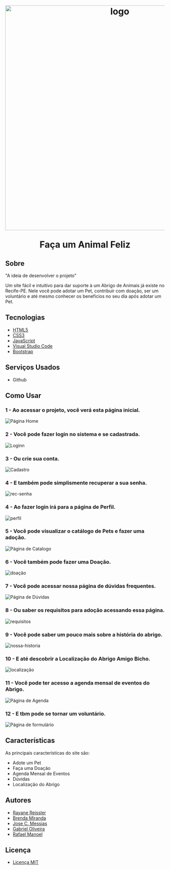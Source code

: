 <h1 align="center">
  <img width="708" alt="logo" src="https://github.com/AmigoBicho/Projeto-Amigo-Bicho/assets/104660308/f72d6271-ce7f-4b3d-a138-7cbdd399376d">
  <p>Faça um Animal Feliz</p>
</h1>

## Sobre

"A ideia de desenvolver o projeto"

Um site fácil e intuitivo para dar suporte à um Abrigo de Animais já existe no Recife-PE.
Nele você pode adotar um Pet, contribuir com doação, ser um voluntário e até mesmo conhecer os beneficios no seu dia após adotar um Pet.

## Tecnologias

- [HTML5](https://developer.mozilla.org/pt-BR/docs/Web/HTML)
- [CSS3](https://developer.mozilla.org/pt-BR/docs/Web/CSS)
- [JavaScript](https://developer.mozilla.org/pt-BR/docs/Web/JavaScript)
- [Visual Studio Code](https://code.visualstudio.com)
- [Bootstrap](https://getbootstrap.com)


## Serviços Usados

- Github

## Como Usar

### 1 - Ao acessar o projeto, você verá esta página inicial.
![Página Home](https://github.com/AmigoBicho/Projeto-Amigo-Bicho/assets/104660308/75bf1a1d-d26c-44a4-9c50-bc6ccb3077f6)

### 2 - Você pode fazer login no sistema e se cadastrada.
![Loginn](https://github.com/AmigoBicho/Projeto-Amigo-Bicho/assets/104660308/174bfbde-a396-42ac-8216-02678fbfceb4)

### 3 - Ou crie sua conta.
![Cadastro](https://github.com/AmigoBicho/Projeto-Amigo-Bicho/assets/104660308/93ad43ee-d104-43e8-9fe0-47a4665f8d2b)

### 4 - E também pode simplismente recuperar a sua senha.
![rec-senha](https://github.com/AmigoBicho/Projeto-Amigo-Bicho/assets/104660308/d82f5e22-f7e9-455b-8618-a23b40907d1e)

### 4 - Ao fazer login irá para a página de Perfil.
![perfil](https://github.com/AmigoBicho/Projeto-Amigo-Bicho/assets/104660308/75bf6ad4-ac25-40e3-847a-98ca5eb27515)

### 5 - Você pode visualizar o catálogo de Pets e fazer uma adoção.
![Página de Catalogo](https://github.com/AmigoBicho/Projeto-Amigo-Bicho/assets/104660308/5094357f-41c3-4df9-96cc-67dfc5725e15)

### 6 - Você também pode fazer uma Doação.
![doação](https://github.com/AmigoBicho/Projeto-Amigo-Bicho/assets/104660308/76ae83a3-02be-49f9-8812-5871fc999265)

### 7 - Você pode acessar nossa página de dúvidas frequentes. 
![Página de Dúvidas](https://github.com/AmigoBicho/Projeto-Amigo-Bicho/assets/104660308/4c3c3025-4a93-4f99-ac6e-cc887977d6ab)

### 8 - Ou saber os requisitos para adoção acessando essa página. 
![requisitos](https://github.com/AmigoBicho/Projeto-Amigo-Bicho/assets/104660308/8800dd25-6abb-4798-bb16-a128ad61d9a1)

### 9 - Você pode saber um pouco mais sobre a história do abrigo.
![nossa-historia](https://github.com/AmigoBicho/Projeto-Amigo-Bicho/assets/104660308/cd477ec5-b08c-4c29-b718-cf0965fc7ed9)

### 10 - E até descobrir a Localização do Abrigo Amigo Bicho.
![localização](https://github.com/AmigoBicho/Projeto-Amigo-Bicho/assets/104660308/083974f4-42e0-4b4e-8d45-ec22c64431aa)

### 11 - Você pode ter acesso a agenda mensal de eventos do Abrigo.
![Página de Agenda](https://github.com/AmigoBicho/Projeto-Amigo-Bicho/assets/104660308/3186407e-49bf-4181-b939-37aff9855a73)

### 12 - E tbm pode se tornar um voluntário.
![Página de formulário](https://github.com/AmigoBicho/Projeto-Amigo-Bicho/assets/104660308/d43f9304-c3b9-44c0-9f11-fabf395e97e1)

## Características 

As principais características do site são:
- Adote um Pet
- Faça uma Doação
- Agenda Mensal de Eventos 
- Dúvidas
- Localização do Abrigo

## Autores

- [Rayane Reissler](https://github.com/rayanereissler)
- [Brenda Miranda](https://github.com/brensmiranda)
- [Jose C. Messias](https://github.com/JoseCMessias)
- [Gabriel Oliveira](https://github.com/Gabrieira)
- [Rafael Manoel](https://github.com/faelsi)

## Licença

- [Licença MIT](https://github.com/AmigoBicho/Projeto-Amigo-Bicho/blob/main/LICENSE)





